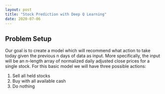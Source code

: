 ```yaml
---
layout: post
title: "Stock Prediction with Deep Q Learning"
date: 2020-07-06
---
```

## Problem Setup

Our goal is to create a model which will recommend what action to take today given the previous n days of data as input. More specifically, the input will be an n-length array of normalized daily adjusted close prices for a single stock. For this basic model we will have three possible actions:
1. Sell all held stocks
2. Buy with all available cash
3. Do nothing


